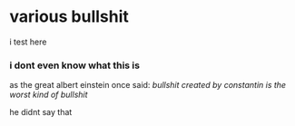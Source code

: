 # various bullshit
i test here
### i dont even know what this is
as the great albert einstein once said:
*bullshit created by constantin is the worst kind of bullshit*

he didnt say that